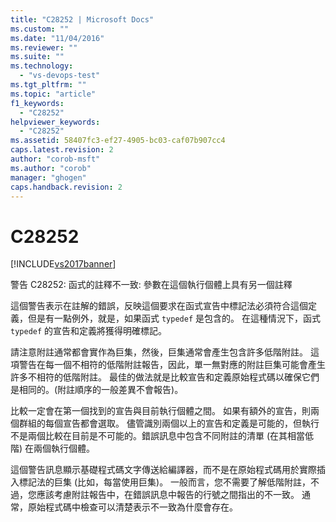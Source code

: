 ```yaml
---
title: "C28252 | Microsoft Docs"
ms.custom: ""
ms.date: "11/04/2016"
ms.reviewer: ""
ms.suite: ""
ms.technology: 
  - "vs-devops-test"
ms.tgt_pltfrm: ""
ms.topic: "article"
f1_keywords: 
  - "C28252"
helpviewer_keywords: 
  - "C28252"
ms.assetid: 58407fc3-ef27-4905-bc03-caf07b907cc4
caps.latest.revision: 2
author: "corob-msft"
ms.author: "corob"
manager: "ghogen"
caps.handback.revision: 2
---
```

# C28252
[!INCLUDE[vs2017banner](../code-quality/includes/vs2017banner.md)]

警告 C28252: 函式的註釋不一致: 參數在這個執行個體上具有另一個註釋  
  
 這個警告表示在註解的錯誤，反映這個要求在函式宣告中標記法必須符合這個定義，但是有一點例外，就是，如果函式 `typedef` 是包含的。  在這種情況下，函式 `typedef` 的宣告和定義將獲得明確標記。  
  
 請注意附註通常都會實作為巨集，然後，巨集通常會產生包含許多低階附註。  這項警告在每一個不相符的低階附註報告，因此，單一無對應的附註巨集可能會產生許多不相符的低階附註。  最佳的做法就是比較宣告和定義原始程式碼以確保它們是相同的。\(附註順序的一般差異不會報告\)。  
  
 比較一定會在第一個找到的宣告與目前執行個體之間。  如果有額外的宣告，則兩個群組的每個宣告都會選取。  儘管識別兩個以上的宣告和定義是可能的，但執行不是兩個比較在目前是不可能的。錯誤訊息中包含不同附註的清單 \(在其相當低階\) 在兩個執行個體。  
  
 這個警告訊息顯示基礎程式碼文字傳送給編譯器，而不是在原始程式碼用於實際插入標記法的巨集 \(比如，每當使用巨集\)。  一般而言，您不需要了解低階附註，不過，您應該考慮附註報告中，在錯誤訊息中報告的行號之間指出的不一致。  通常，原始程式碼中檢查可以清楚表示不一致為什麼會存在。